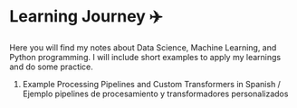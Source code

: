 # Learning Journey ✈️
Here you will find my notes about Data Science, Machine Learning, and Python programming. I will include short examples to apply my learnings and do some practice.
1. Example Processing Pipelines and Custom Transformers in Spanish / Ejemplo pipelines de procesamiento y transformadores personalizados
